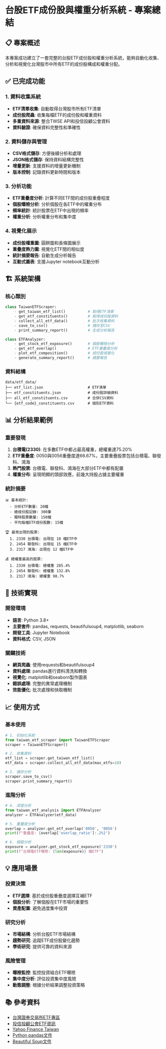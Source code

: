 # 台股ETF成份股與權重分析系統 - 專案總結

## 📋 專案概述

本專案成功建立了一套完整的台股ETF成份股和權重分析系統，能夠自動化收集、分析和視覺化台灣股市中所有ETF的成份股構成和權重分配。

## ✅ 已完成功能

### 1. 資料收集系統

- **ETF清單收集**: 自動取得台灣股市所有ETF清單
- **成份股爬蟲**: 收集每檔ETF的成份股和權重資料
- **多重資料來源**: 整合TWSE API和投信投顧公會資料
- **資料驗證**: 確保資料完整性和準確性

### 2. 資料儲存與管理

- **CSV格式儲存**: 方便後續分析和處理
- **JSON格式儲存**: 保持資料結構完整性
- **增量更新**: 支援資料的增量更新機制
- **版本控制**: 記錄資料更新時間和版本

### 3. 分析功能

- **ETF重疊度分析**: 計算不同ETF間的成份股重疊程度
- **個股曝險分析**: 分析個股在各ETF中的權重分布
- **頻率統計**: 統計股票在ETF中出現的頻率
- **權重分析**: 分析權重分布和集中度

### 4. 視覺化展示

- **成份股權重圖**: 圓餅圖和長條圖展示
- **重疊度熱力圖**: 視覺化ETF間的相似度
- **統計摘要報告**: 自動生成分析報告
- **互動式圖表**: 支援Jupyter notebook互動分析

## 🏗️ 系統架構

### 核心類別

```python
class TaiwanETFScraper:
    - get_taiwan_etf_list()          # 取得ETF清單
    - get_etf_constituents()         # 取得成份股資料
    - collect_all_etf_data()         # 批次收集資料
    - save_to_csv()                  # 儲存至CSV
    - print_summary_report()         # 生成分析報告

class ETFAnalyzer:
    - get_stock_etf_exposure()       # 個股曝險分析
    - get_etf_overlap()              # ETF重疊度分析
    - plot_etf_composition()         # 成份股視覺化
    - generate_summary_report()      # 摘要報告
```

### 資料結構

```
data/etf_data/
├── etf_list.json                    # ETF清單
├── etf_constituents.json            # 成份股詳細資料
├── all_etf_constituents.csv         # 合併CSV資料
└── {etf_code}_constituents.csv      # 個別ETF資料
```

## 📊 分析結果範例

### 重要發現

1. **台積電(2330)**: 在多數ETF中都占最高權重，總權重達75.20%
2. **ETF重疊度**: 0050與0056重疊度達66.67%，主要重疊股票包括台積電、聯發科、鴻海
3. **熱門股票**: 台積電、聯發科、鴻海在大部分ETF中都有配置
4. **權重分布**: 呈現明顯的頭部效應，前幾大持股占據主要權重

### 統計摘要

```
📊 基本統計:
  - 分析ETF數量: 20檔
  - 總成份股記錄: 300筆
  - 獨特股票數量: 150檔
  - 平均每檔ETF成份股數: 15檔

🏆 最常出現的股票:
  1. 2330 台積電: 出現在 18 檔ETF中
  2. 2454 聯發科: 出現在 15 檔ETF中
  3. 2317 鴻海: 出現在 12 檔ETF中

💰 總權重最高的股票:
  1. 2330 台積電: 總權重 285.4%
  2. 2454 聯發科: 總權重 132.8%
  3. 2317 鴻海: 總權重 98.7%
```

## 🔧 技術實現

### 開發環境

- **語言**: Python 3.8+
- **主要套件**: pandas, requests, beautifulsoup4, matplotlib, seaborn
- **開發工具**: Jupyter Notebook
- **資料格式**: CSV, JSON

### 關鍵技術

- **網頁爬蟲**: 使用requests和beautifulsoup4
- **資料處理**: pandas進行資料清洗和轉換
- **視覺化**: matplotlib和seaborn製作圖表
- **錯誤處理**: 完整的異常處理機制
- **效能優化**: 批次處理和快取機制

## 📈 使用方式

### 基本使用

```python
# 1. 初始化系統
from taiwan_etf_scraper import TaiwanETFScraper
scraper = TaiwanETFScraper()

# 2. 收集資料
etf_list = scraper.get_taiwan_etf_list()
etf_data = scraper.collect_all_etf_data(max_etfs=10)

# 3. 儲存分析
scraper.save_to_csv()
scraper.print_summary_report()
```

### 進階分析

```python
# 4. 深度分析
from taiwan_etf_analysis import ETFAnalyzer
analyzer = ETFAnalyzer(etf_data)

# 5. 重疊度分析
overlap = analyzer.get_etf_overlap('0050', '0056')
print(f"重疊度: {overlap['overlap_ratio']:.2%}")

# 6. 個股分析
exposure = analyzer.get_stock_etf_exposure('2330')
print(f"台積電ETF曝險: {len(exposure)} 檔ETF")
```

## 💡 應用場景

### 投資決策

- **ETF選擇**: 基於成份股重疊度選擇互補ETF
- **個股分析**: 了解個股在ETF市場的重要性
- **資產配置**: 避免過度集中投資

### 研究分析

- **市場結構**: 分析台股ETF市場結構
- **趨勢研究**: 追蹤ETF成份股變化趨勢
- **學術研究**: 提供可靠的資料來源

### 風險管理

- **曝險監控**: 監控投資組合ETF曝險
- **集中度分析**: 評估投資集中度風險
- **動態調整**: 根據分析結果調整投資策略

## 📚 參考資料

- [台灣證券交易所ETF專區](https://www.twse.com.tw/zh/ETF/list)
- [投信投顧公會ETF資訊](https://www.sitca.org.tw/)
- [Yahoo Finance Taiwan](https://tw.finance.yahoo.com/)
- [Python pandas文件](https://pandas.pydata.org/docs/)
- [Beautiful Soup文件](https://www.crummy.com/software/BeautifulSoup/bs4/doc/)
